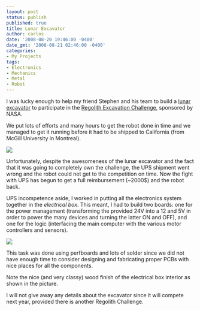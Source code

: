 ```yaml
---
layout: post
status: publish
published: true
title: Lunar Excavator
author: carlos
date: '2008-08-20 19:46:00 -0400'
date_gmt: '2008-08-21 02:46:00 -0400'
categories:
- My Projects
tags:
- Electronics
- Mechanics
- Metal
- Robot
---
```

I was lucky enough to help my friend Stephen and his team to build a [lunar excavator](http://lunarex.mcgill.ca/) to participate in the [Regolith Excavation Challenge](http://regolith.csewi.org/), sponsored by NASA.

We put lots of efforts and many hours to get the robot done in time and we managed to get it running before it had to be shipped to California (from McGill University in Montreal).

[![](http://2.bp.blogspot.com/_940DBYqYeYo/SKzgWu-B-bI/AAAAAAAAAzc/ee4dII691GI/s320-R/ss852231.jpg)](http://2.bp.blogspot.com/_940DBYqYeYo/SKzgWu-B-bI/AAAAAAAAAzc/dNgiJ4sGLdo/s1600-h/ss852231.jpg)

Unfortunately, despite the awesomeness of the lunar excavator and the fact that it was going to completely own the challenge, the UPS shipment went wrong and the robot could net get to the competition on time. Now the fight with UPS has begun to get a full reimbursement (~2000$) and the robot back.

UPS incompetence aside, I worked in putting all the electronics system together in the _electrical box_. This meant, I had to build two boards: one for the power management (transforming the provided 24V into a 12 and 5V in order to power the many devices and turning the latter ON and OFF), and one for the logic (interfacing the main computer with the various motor controllers and sensors).

[![](http://4.bp.blogspot.com/_940DBYqYeYo/SKzgJCzlPII/AAAAAAAAAzU/UHehVHkCE6A/s320-R/ss852227.jpg)](http://4.bp.blogspot.com/_940DBYqYeYo/SKzgJCzlPII/AAAAAAAAAzU/pEdwX45x6OQ/s1600-h/ss852227.jpg)

This task was done using perfboards and lots of solder since we did not have enough time to consider designing and fabricating proper PCBs with nice places for all the components.

Note the nice (and very classy) wood finish of the electrical box interior as shown in the picture.

I will not give away any details about the excavator since it will compete next year, provided there is another Regolith Challenge.